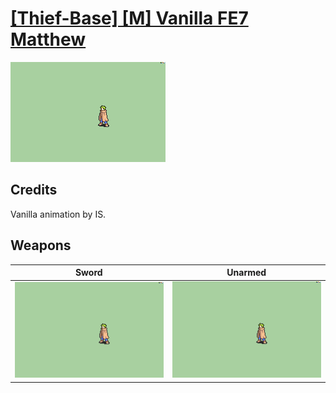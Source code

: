 # [\[Thief-Base\] \[M\] Vanilla FE7 Matthew](../%5BThief-Base%5D%20%5BM%5D%20Vanilla%20FE7%20Matthew)

<img src="./1.%20Sword/Sword_000.png" alt="[Thief-Base] [M] Vanilla FE7 Matthew standing" />

## Credits

Vanilla animation by IS.

## Weapons


|Sword |Unarmed |
|  :---: | :---: |
| <img alt="Sword animation" src="./1.%20Sword/Sword.gif" /> | <img alt="Unarmed animation" src="./8.%20Unarmed/Unarmed.gif" /> |
